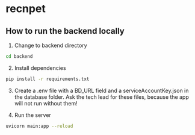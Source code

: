 # recnpet

## How to run the backend locally

1. Change to backend directory
```sh
cd backend
```

2. Install dependencies
```sh
pip install -r requirements.txt
```

3. Create a .env file with a BD_URL field and a serviceAccountKey.json in the database folder. Ask the tech lead for these files, because the app will not run without them!

4. Run the server
```sh
uvicorn main:app --reload
```
